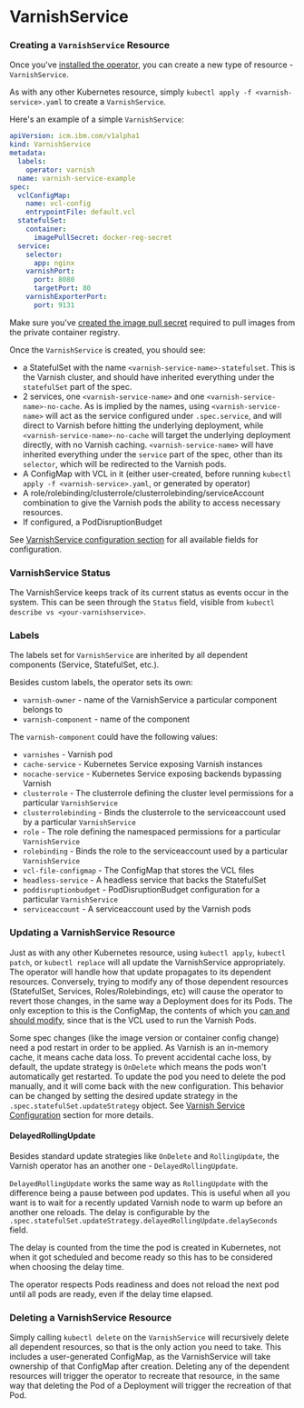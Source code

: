 # VarnishService

### Creating a `VarnishService` Resource

Once you've [installed the operator](installation.md), you can create a new type of resource - `VarnishService`.

As with any other Kubernetes resource, simply `kubectl apply -f <varnish-service>.yaml` to create a `VarnishService`.

Here's an example of a simple `VarnishService`:

```yaml
apiVersion: icm.ibm.com/v1alpha1
kind: VarnishService
metadata:
  labels:
    operator: varnish
  name: varnish-service-example
spec:
  vclConfigMap:
    name: vcl-config
    entrypointFile: default.vcl
  statefulSet:
    container:
      imagePullSecret: docker-reg-secret
  service:
    selector:
      app: nginx
    varnishPort:
      port: 8080
      targetPort: 80
    varnishExporterPort:
      port: 9131
``` 

Make sure you've [created the image pull secret](https://pages.github.ibm.com/TheWeatherCompany/icm-docs/managed-kubernetes/container-registry.html#pulling-an-image-in-kubernetes) required to pull images from the private container registry.
 
Once the `VarnishService` is created, you should see:

* a StatefulSet with the name `<varnish-service-name>-statefulset`. This is the Varnish cluster, and should have inherited everything under the `statefulSet` part of the spec.
* 2 services, one `<varnish-service-name>` and one `<varnish-service-name>-no-cache`. As is implied by the names, using `<varnish-service-name>` will act as the service configured under `.spec.service`, and will direct to Varnish before hitting the underlying deployment, while `<varnish-service-name>-no-cache` will target the underlying deployment directly, with no Varnish caching. `<varnish-service-name>` will have inherited everything under the `service` part of the spec, other than its `selector`, which will be redirected to the Varnish pods.
* A ConfigMap with VCL in it (either user-created, before running `kubectl apply -f <varnish-service>.yaml`, or generated by operator)
* A role/rolebinding/clusterrole/clusterrolebinding/serviceAccount combination to give the Varnish pods the ability to access necessary resources.
* If configured, a PodDisruptionBudget

See [VarnishService configuration section](varnish-service-configuration.md) for all available fields for configuration.

### VarnishService Status

The VarnishService keeps track of its current status as events occur in the system. This can be seen through the `Status` field, visible from `kubectl describe vs <your-varnishservice>`.

### Labels

The labels set for `VarnishService` are inherited by all dependent components (Service, StatefulSet, etc.).

Besides custom labels, the operator sets its own:

 * `varnish-owner` - name of the VarnishService a particular component belongs to
 * `varnish-component` - name of the component

The `varnish-component` could have the following values:

 * `varnishes` - Varnish pod
 * `cache-service` - Kubernetes Service exposing Varnish instances
 * `nocache-service` - Kubernetes Service exposing backends bypassing Varnish
 * `clusterrole` - The clusterrole defining the cluster level permissions for a particular `VarnishService`
 * `clusterrolebinding` - Binds the clusterrole to the serviceaccount used by a particular `VarnishService`
 * `role` - The role defining the namespaced permissions for a particular `VarnishService`
 * `rolebinding` - Binds the role to the serviceaccount used by a particular `VarnishService`
 * `vcl-file-configmap` - The ConfigMap that stores the VCL files
 * `headless-service` - A headless service that backs the StatefulSet
 * `poddisruptionbudget` - PodDisruptionBudget configuration for a particular `VarnishService`
 * `serviceaccount` - A serviceaccount used by the Varnish pods

### Updating a VarnishService Resource

Just as with any other Kubernetes resource, using `kubectl apply`, `kubectl patch`, or `kubectl replace` will all update the VarnishService appropriately. The operator will handle how that update propagates to its dependent resources. Conversely, trying to modify any of those dependent resources (StatefulSet, Services, Roles/Rolebindings, etc) will cause the operator to revert those changes, in the same way a Deployment does for its Pods. The only exception to this is the ConfigMap, the contents of which you [can and should modify](vcl-configuration.md), since that is the VCL used to run the Varnish Pods.

Some spec changes (like the image version or container config change) need a pod restart in order to be applied. As Varnish is an in-memory cache, it means cache data loss. To prevent accidental cache loss, by default, the update strategy is `OnDelete` which means the pods won't automatically get restarted. To update the pod you need to delete the pod manually, and it will come back with the new configuration. This behavior can be changed by setting the desired update strategy in the `.spec.statefulSet.updateStrategy` object. See [Varnish Service Configuration](varnish-service-configuration.md) section for more details.

#### DelayedRollingUpdate

Besides standard update strategies like `OnDelete` and `RollingUpdate`, the Varnish operator has an another one - `DelayedRollingUpdate`.

`DelayedRollingUpdate` works the same way as `RollingUpdate` with the difference being a pause between pod updates. This is useful when all you want is to wait for a recently updated Varnish node to warm up before an another one reloads. The delay is configurable by the `.spec.statefulSet.updateStrategy.delayedRollingUpdate.delaySeconds` field. 

The delay is counted from the time the pod is created in Kubernetes, not when it got scheduled and become ready so this has to be considered when choosing the delay time.

The operator respects Pods readiness and does not reload the next pod until all pods are ready, even if the delay time elapsed. 

### Deleting a VarnishService Resource

Simply calling `kubectl delete` on the `VarnishService` will recursively delete all dependent resources, so that is the only action you need to take. This includes a user-generated ConfigMap, as the VarnishService will take ownership of that ConfigMap after creation. Deleting any of the dependent resources will trigger the operator to recreate that resource, in the same way that deleting the Pod of a Deployment will trigger the recreation of that Pod.